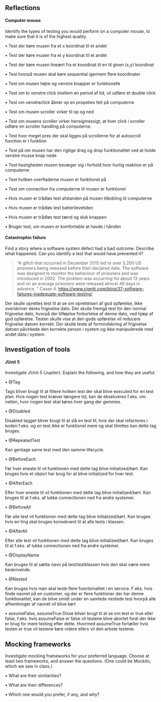 ## Reflections

#### Computer mouse

Identify the types of testing you would perform on a computer mouse, to make sure that it is of the highest quality.


•	Test der køre musen fra et x koordinat til et andet

•	Test der køre musen fra et y koordinat til et andet

•	Test der køre musen lineært fra et koordinat til en til given (x,y) koordinat

•	Test hvorpå musen skal køre sequential igennem flere koordinater

•	Test om musen højre og venstre knapper er funktionelle

•	Test om to venstre click imellem en period af tid, vil udføre et double click

•	Test om venstreclick åbner op en propeties felt på computerne

•	Test om musen scroller virker til op og ned

•	Test om musens scroller virker hensigmessigt, at hver click i scroller udføre en scroller handling på computerne.

•	Test hvor meget pres der skal ligges på scrollerne for at autoscroll function er i funktion

•	Test på om musen har den rigtige drag og drop funktionalitet ved at holde venstre musse knap nede

•	Test hastigheden musen bevæger sig i forhold hvor hurtig reaktion er på computerne

•	Test hvilken overfladerne musen er funktionel på

•	Test om connection fra computerne til musen er funktionel

•	Hvis musen er trådløs test afstanden på musen tilkobling til computerne

•	Hvis musen er trådløs test batterilevetiden

•	Hvis musen er trådløs test tænd og sluk knappen

•	Bruger test, om musen er komfortable at havde i hånden


#### Catastrophic failure

Find a story where a software system defect had a bad outcome. Describe what happened. Can you identify a test that would have prevented it?

>“A glitch that occurred in December 2015 led to over 3,200 US prisoners being released before their declared date. The software was designed to monitor the behaviour of prisoners and was introduced in 2002. The problem was occurring for about 13 years and on an average prisoners were released almost 49 days in advance. “ 
Cases 4. https://www.cigniti.com/blog/37-software-failures-inadequate-software-testing/  

Der skulle oprettes test til at se om oprettelsen af god opførelse, ikke overskriver deres frigivelse dato. 
Der skulle fremgå test for den normal frigivelse dato, hvorpå der tilføjelse forkortelse af denne dato, ved hjæp af god opførelse. Testen skulle vise at den gode opførelse vil reducere frigivelse datoen korrekt.
Der skulle teste af formindskning  af frigivelse datoen påvirkede den korrekte person i system og ikke manipulerede med andet data i system.


## Investigation of tools

#### JUnit 5

Investigate JUnit 5 (Jupiter). Explain the following, and how they are useful.

•	@Tag 

Tags bliver brugt til at filtere hvilken test der skal blive executed for en test plan. Hvis nogen test kræver længere tid, kan de eksekveres f.eks. om natten, hvor nogen test skal køres hver gang der gemmes.

•	@Disabled 

Disabled tagget bliver brugt til at slå en test til, hvis der skal refactores i koden f.eks. og en test ikke er funktionel mere og skal tilrettes kan dette tag bruges.

•	@RepeatedTest

Kan gentage same test med den samme lifecycle.

•	@BeforeEach

Før hver eneste til vil funktionen med dette tag blive initialized/kørt. Kan bruges hvis et object har brug for at blive initialized for hver test.

•	@AfterEach

Efter hver eneste til vil funktionen med dette tag blive initialized/kørt. Kan bruges til at f.eks. af lukke connectionen ned fra andre systemer. 

•	@BeforeAll

Før alle test vil funktionen med dette tag blive initialized/kørt. Kan bruges hvis en ting skal bruges konsekvent til at alle tests i klassen. 

•	@AfterAll

Efter alle test vil funktionen med dette tag blive initialized/kørt. Kan bruges til at f.eks. af lukke connectionen ned fra andre systemer.

•	@DisplayName 

Kan bruges til at sætte navn på test/testklassen hvis den skal være mere beskrivende.

•	@Nested

Kan bruges hvis man skal teste flere functionalitet i en service. F.eks. hvis finde navnet på en customer, og der er flere funktioner der har denne funktionalitet, kan de blive smidt under en samlede nestede test hvorpå alle afhentninger af navnet vil blive kørt


•	assumeFalse, assumeTrue
Disse bliver brugt til at se om test er true eller false, f.eks. hvis assumeFalse er false vil testene blive abortet fordi der ikke er brug for mere testing efter dette. Hvormed assumeTrue fortæller hvis testen er true vil testene køre videre ellers vil den arbote testene.


## Mocking frameworks

Investigate mocking frameworks for your preferred language. Choose at least two frameworks, and answer the questions. (One could be Mockito, which we saw in class.)

•	What are their similarities?
 

•	What are their differences?


•	Which one would you prefer, if any, and why?

